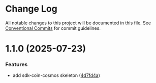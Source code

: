 # Change Log

All notable changes to this project will be documented in this file.
See [Conventional Commits](https://conventionalcommits.org) for commit guidelines.

# 1.1.0 (2025-07-23)

### Features

- add sdk-coin-cosmos skeleton ([4d7fd4a](https://github.com/BitGo/BitGoJS/commit/4d7fd4ae10417c063e2ddc9da37ba44dd408fdb8))
